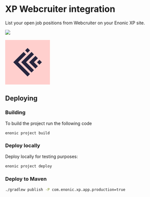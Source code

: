 # XP Webcruiter integration

List your open job positions from Webcruiter on your Enonic XP site.

[![](https://repo.itemtest.no/api/badge/latest/releases/no/item/xp-webcruiter)](https://repo.itemtest.no/#/releases/no/item/xp-webcruiter)

![Feature toggle logo](src/main/resources/application.svg)

## Deploying

### Building

To build the project run the following code

```bash
enonic project build
```

### Deploy locally

Deploy locally for testing purposes:

```bash
enonic project deploy
```

### Deploy to Maven

```bash
./gradlew publish -P com.enonic.xp.app.production=true
```
